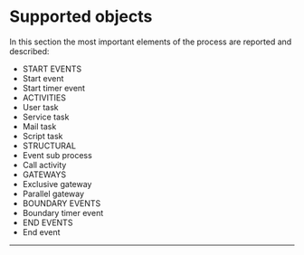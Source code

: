 # Supported objects

In this section the most important elements of the process are reported and described:

* START EVENTS
* Start event
* Start timer event
* ACTIVITIES
* User task
* Service task
* Mail task
* Script task
* STRUCTURAL
* Event sub process
* Call activity
* GATEWAYS
* Exclusive gateway
* Parallel gateway
* BOUNDARY EVENTS
* Boundary timer event
* END EVENTS
* End event

---



